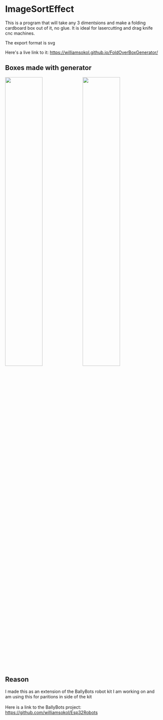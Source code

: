 # ImageSortEffect
This is a program that will take any 3 dimentsions and make a folding cardboard box out of it, no glue. It is ideal for lasercutting and drag knife cnc machines. 

The export format is svg

Here's a live link to it: https://williamsokol.github.io/FoldOverBoxGenerator/

## Boxes made with generator

<p float="center">
<img src="https://i.imgur.com/6Bs6HBK.png" width="49%" />
<img src="PXL_20240822_020253746.MP.jpg" width="49%" />
</p>

## Reason

I made this as an extension of the BallyBots robot kit I am working on and <br> am using this for paritions in side of the kit
<br> <br> 
Here is a link to the BallyBots project: https://github.com/williamsokol/Esp32Robots
